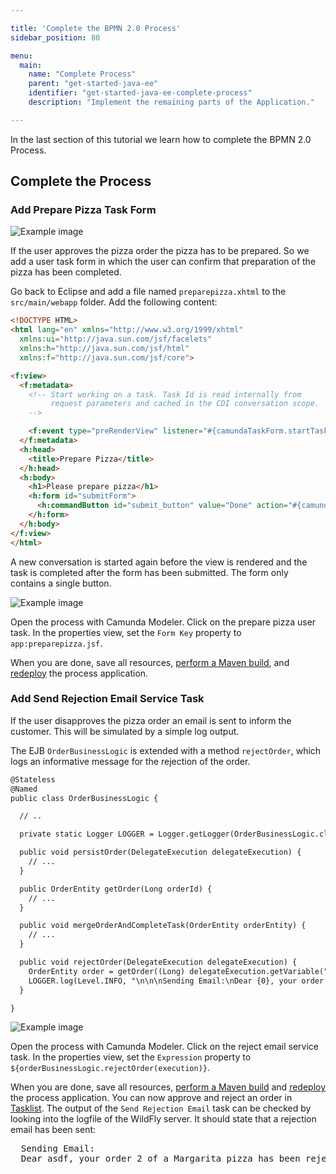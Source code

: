 ```yaml
---

title: 'Complete the BPMN 2.0 Process'
sidebar_position: 80

menu:
  main:
    name: "Complete Process"
    parent: "get-started-java-ee"
    identifier: "get-started-java-ee-complete-process"
    description: "Implement the remaining parts of the Application."

---
```


In the last section of this tutorial we learn how to complete the BPMN 2.0 Process.


## Complete the Process

### Add Prepare Pizza Task Form

![Example image](./img/prepare-pizza.png)

If the user approves the pizza order the pizza has to be prepared. So we add a user task form in which the user can confirm that preparation of the pizza has been completed.

Go back to Eclipse and add a file named `preparepizza.xhtml` to the `src/main/webapp` folder. Add the following content:

```html
<!DOCTYPE HTML>
<html lang="en" xmlns="http://www.w3.org/1999/xhtml"
  xmlns:ui="http://java.sun.com/jsf/facelets"
  xmlns:h="http://java.sun.com/jsf/html"
  xmlns:f="http://java.sun.com/jsf/core">

<f:view>
  <f:metadata>
    <!-- Start working on a task. Task Id is read internally from
         request parameters and cached in the CDI conversation scope.
    -->

    <f:event type="preRenderView" listener="#{camundaTaskForm.startTaskForm()}" />
  </f:metadata>
  <h:head>
    <title>Prepare Pizza</title>
  </h:head>
  <h:body>
    <h1>Please prepare pizza</h1>
    <h:form id="submitForm">
      <h:commandButton id="submit_button" value="Done" action="#{camundaTaskForm.completeTask()}" />
    </h:form>
  </h:body>
</f:view>
</html>
```

A new conversation is started again before the view is rendered and the task is completed after the form has been submitted. The form only contains a single button.

![Example image](./img/pizza-order-process-prepare-pizza.png)

Open the process with Camunda Modeler. Click on the prepare pizza user task. In the properties view, set the `Form Key` property to `app:preparepizza.jsf`.

When you are done, save all resources, [perform a Maven build](../deploy/#build-the-process-application), and [redeploy](../deploy/#deploy-to-wildfly) the process application.

### Add Send Rejection Email Service Task

If the user disapproves the pizza order an email is sent to inform the customer. This will be simulated by a simple log output.

The EJB `OrderBusinessLogic` is extended with a method `rejectOrder`, which logs an informative message for the rejection of the order.

```html
@Stateless
@Named
public class OrderBusinessLogic {

  // ..

  private static Logger LOGGER = Logger.getLogger(OrderBusinessLogic.class.getName());

  public void persistOrder(DelegateExecution delegateExecution) {
    // ...
  }

  public OrderEntity getOrder(Long orderId) {
    // ...
  }

  public void mergeOrderAndCompleteTask(OrderEntity orderEntity) {
    // ...
  }

  public void rejectOrder(DelegateExecution delegateExecution) {
    OrderEntity order = getOrder((Long) delegateExecution.getVariable("orderId"));
    LOGGER.log(Level.INFO, "\n\n\nSending Email:\nDear {0}, your order {1} of a {2} pizza has been rejected.\n\n\n", new String[]{order.getCustomer(), String.valueOf(order.getId()), order.getPizza()});
  }

}
```

![Example image](./img/pizza-order-process-send-rejection-email.png)

Open the process with Camunda Modeler. Click on the reject email service task. In the properties view, set the `Expression` property to `${orderBusinessLogic.rejectOrder(execution)}`.

When you are done, save all resources, [perform a Maven build](../deploy/#build-the-process-application) and [redeploy](../deploy/#deploy-to-wildfly) the process application. You can now approve and reject an order in [Tasklist](http://localhost:8080/operaton/app/tasklist). The output of the `Send Rejection Email` task can be checked by looking into the logfile of the WildFly server. It should state that a rejection email has been sent:

<pre class="console">
  Sending Email:
  Dear asdf, your order 2 of a Margarita pizza has been rejected.
</pre>